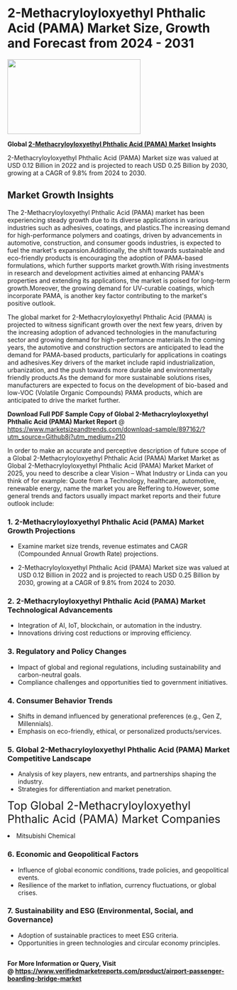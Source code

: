 <H1>2-Methacryloyloxyethyl Phthalic Acid (PAMA) Market Size, Growth and Forecast from 2024 - 2031</H1><img class="aligncenter size-medium wp-image-584254" src="https://thirdeyenews.in/wp-content/uploads/2024/09/Global-Market-Research-300x168.jpeg" alt="" width="300" height="168" /><p><strong>Global&nbsp;<a href="https://www.marketsizeandtrends.com/download-sample/897162/?utm_source=Github8j?utm_medium=210">2-Methacryloyloxyethyl Phthalic Acid (PAMA) Market</a> Insights</strong></p><p>2-Methacryloyloxyethyl Phthalic Acid (PAMA) Market size was valued at USD 0.12 Billion in 2022 and is projected to reach USD 0.25 Billion by 2030, growing at a CAGR of 9.8% from 2024 to 2030.</p><p><h2>Market Growth Insights</h2> <p>The 2-Methacryloyloxyethyl Phthalic Acid (PAMA) market has been experiencing steady growth due to its diverse applications in various industries such as adhesives, coatings, and plastics.The increasing demand for high-performance polymers and coatings, driven by advancements in automotive, construction, and consumer goods industries, is expected to fuel the market's expansion.Additionally, the shift towards sustainable and eco-friendly products is encouraging the adoption of PAMA-based formulations, which further supports market growth.With rising investments in research and development activities aimed at enhancing PAMA's properties and extending its applications, the market is poised for long-term growth.Moreover, the growing demand for UV-curable coatings, which incorporate PAMA, is another key factor contributing to the market's positive outlook.</p> <p>The global market for 2-Methacryloyloxyethyl Phthalic Acid (PAMA) is projected to witness significant growth over the next few years, driven by the increasing adoption of advanced technologies in the manufacturing sector and growing demand for high-performance materials.In the coming years, the automotive and construction sectors are anticipated to lead the demand for PAMA-based products, particularly for applications in coatings and adhesives.Key drivers of the market include rapid industrialization, urbanization, and the push towards more durable and environmentally friendly products.As the demand for more sustainable solutions rises, manufacturers are expected to focus on the development of bio-based and low-VOC (Volatile Organic Compounds) PAMA products, which are anticipated to drive the market further.</p> <p><span class=""><strong>Download Full PDF Sample Copy of Global 2-Methacryloyloxyethyl Phthalic Acid (PAMA) Market Report</strong> @ <a href="https://www.marketsizeandtrends.com/download-sample/897162/?utm_source=Github8j?utm_medium=210" target="_blank">https://www.marketsizeandtrends.com/download-sample/897162/?utm_source=Github8j?utm_medium=210</a></span></p><p>In order to make an accurate and perceptive description of future scope of a Global&nbsp;2-Methacryloyloxyethyl Phthalic Acid (PAMA) Market Market as Global&nbsp;2-Methacryloyloxyethyl Phthalic Acid (PAMA) Market Market of 2025, you need to describe a clear Vision &ndash; What Industry or Linda can you think of for example: Quote from a Technology, healthcare, automotive, renewable energy, name the market you are Reffering to.However, some general trends and factors usually impact market reports and their future outlook include:</p><h3>1.&nbsp;<strong>2-Methacryloyloxyethyl Phthalic Acid (PAMA) Market Growth Projections</strong></h3><ul><li>Examine market size trends, revenue estimates and CAGR (Compounded Annual Growth Rate) projections.</li><li><p>2-Methacryloyloxyethyl Phthalic Acid (PAMA) Market size was valued at USD 0.12 Billion in 2022 and is projected to reach USD 0.25 Billion by 2030, growing at a CAGR of 9.8% from 2024 to 2030.</p></li></ul><h3>2.&nbsp;<strong>2-Methacryloyloxyethyl Phthalic Acid (PAMA) Market Technological Advancements</strong></h3><ul><li>Integration of AI, IoT, blockchain, or automation in the industry.</li><li>Innovations driving cost reductions or improving efficiency.</li></ul><h3>3.&nbsp;<strong>Regulatory and Policy Changes</strong></h3><ul><li>Impact of global and regional regulations, including sustainability and carbon-neutral goals.</li><li>Compliance challenges and opportunities tied to government initiatives.</li></ul><h3>4.&nbsp;<strong>Consumer Behavior Trends</strong></h3><ul><li>Shifts in demand influenced by generational preferences (e.g., Gen Z, Millennials).</li><li>Emphasis on eco-friendly, ethical, or personalized products/services.</li></ul><h3>5.&nbsp;<strong>Global 2-Methacryloyloxyethyl Phthalic Acid (PAMA) Market Competitive Landscape</strong></h3><ul><li>Analysis of key players, new entrants, and partnerships shaping the industry.</li><li>Strategies for differentiation and market penetration.</li></ul><p data-pm-slice="1 1 []"><span style="color: inherit; font-family: inherit; font-size: 25px;">Top Global 2-Methacryloyloxyethyl Phthalic Acid (PAMA) Market Companies</span></p><div class="" data-test-id=""><p><li>Mitsubishi Chemical</li></p></div><h3>6.&nbsp;<strong>Economic and Geopolitical Factors</strong></h3><ul><li>Influence of global economic conditions, trade policies, and geopolitical events.</li><li>Resilience of the market to inflation, currency fluctuations, or global crises.</li></ul><h3>7.&nbsp;<strong>Sustainability and ESG (Environmental, Social, and Governance)</strong></h3><ul><li>Adoption of sustainable practices to meet ESG criteria.</li><li>Opportunities in green technologies and circular economy principles.</li></ul><h2><strong style="font-size: 14px;">For More Information or Query, Visit @&nbsp;</strong><a style="background-color: #ffffff; font-size: 14px;" href="https://www.marketsizeandtrends.com/report/2-methacryloyloxyethyl-phthalic-acid-pama-market/" target="_blank">https://www.verifiedmarketreports.com/product/airport-passenger-boarding-bridge-market</a></h2>